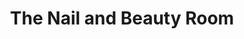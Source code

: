 ---
title: "The Nail and Beauty Room"
url: /sankt-augustin/the-nail-and-beauty-room/
shop: Kosmetik
---